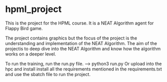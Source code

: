 # hpml_project
This is the project for the HPML course. It is a NEAT Algorithm agent for Flappy Bird game.

The project contains graphics but the focus of the project is the understanding and implementation of the NEAT Algorithm. The aim of the projectis to deep dive into the NEAT Algorithm and know how the algorithm works on a deeper level. 

To run the training, run the run.py file. --> python3 run.py
Or upload into the hpc and install install all the requirements mentioned in the requirements.txt and use the sbatch file to run the project.

